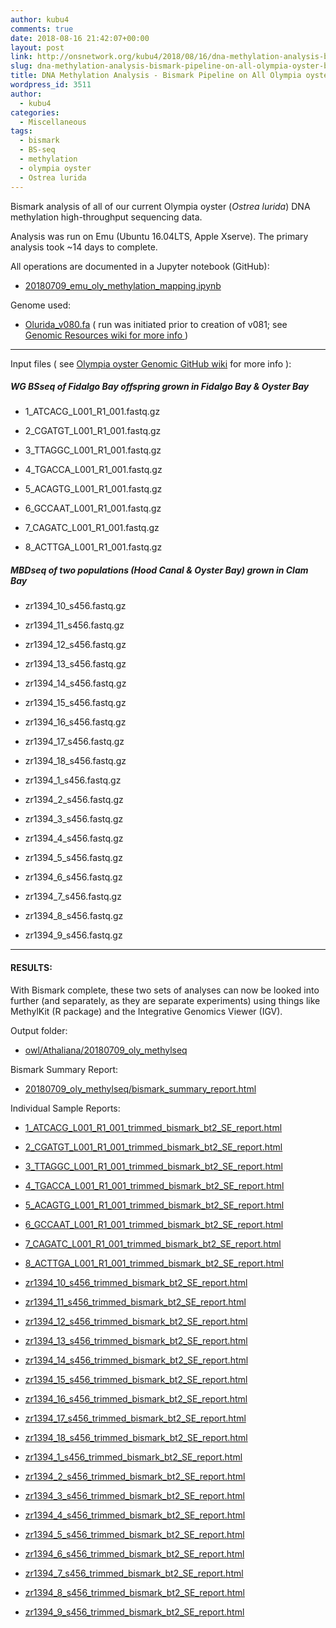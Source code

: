 ```yaml
---
author: kubu4
comments: true
date: 2018-08-16 21:42:07+00:00
layout: post
link: http://onsnetwork.org/kubu4/2018/08/16/dna-methylation-analysis-bismark-pipeline-on-all-olympia-oyster-bsseq-datasets/
slug: dna-methylation-analysis-bismark-pipeline-on-all-olympia-oyster-bsseq-datasets
title: DNA Methylation Analysis - Bismark Pipeline on All Olympia oyster BSseq Datasets
wordpress_id: 3511
author:
  - kubu4
categories:
  - Miscellaneous
tags:
  - bismark
  - BS-seq
  - methylation
  - olympia oyster
  - Ostrea lurida
---
```


Bismark analysis of all of our current Olympia oyster (_Ostrea lurida_) DNA methylation high-throughput sequencing data.

Analysis was run on Emu (Ubuntu 16.04LTS, Apple Xserve). The primary analysis took ~14 days to complete.

All operations are documented in a Jupyter notebook (GitHub):





  * [20180709_emu_oly_methylation_mapping.ipynb](https://github.com/RobertsLab/code/blob/master/notebooks/sam/20180709_emu_oly_methylation_mapping.ipynb)



Genome used:



  * [Olurida_v080.fa](http://owl.fish.washington.edu/halfshell/genomic-databank/Olurida_v080.fa) ( run was initiated prior to creation of v081; see [Genomic Resources wiki for more info ](https://github.com/RobertsLab/resources/wiki/Genomic-Resources#ostrea-lurida))





* * *



Input files ( see [Olympia oyster Genomic GitHub wiki](https://github.com/RobertsLab/project-olympia.oyster-genomic/wiki) for more info ):



##### WG BSseq of Fidalgo Bay offspring grown in Fidalgo Bay & Oyster Bay







  * 1_ATCACG_L001_R1_001.fastq.gz



  * 2_CGATGT_L001_R1_001.fastq.gz



  * 3_TTAGGC_L001_R1_001.fastq.gz



  * 4_TGACCA_L001_R1_001.fastq.gz



  * 5_ACAGTG_L001_R1_001.fastq.gz



  * 6_GCCAAT_L001_R1_001.fastq.gz



  * 7_CAGATC_L001_R1_001.fastq.gz



  * 8_ACTTGA_L001_R1_001.fastq.gz






##### MBDseq of two populations (Hood Canal & Oyster Bay) grown in Clam Bay







  * zr1394_10_s456.fastq.gz



  * zr1394_11_s456.fastq.gz



  * zr1394_12_s456.fastq.gz



  * zr1394_13_s456.fastq.gz



  * zr1394_14_s456.fastq.gz



  * zr1394_15_s456.fastq.gz



  * zr1394_16_s456.fastq.gz



  * zr1394_17_s456.fastq.gz



  * zr1394_18_s456.fastq.gz



  * zr1394_1_s456.fastq.gz



  * zr1394_2_s456.fastq.gz



  * zr1394_3_s456.fastq.gz



  * zr1394_4_s456.fastq.gz



  * zr1394_5_s456.fastq.gz



  * zr1394_6_s456.fastq.gz



  * zr1394_7_s456.fastq.gz



  * zr1394_8_s456.fastq.gz



  * zr1394_9_s456.fastq.gz






* * *





#### RESULTS:





With Bismark complete, these two sets of analyses can now be looked into further (and separately, as they are separate experiments) using things like MethylKit (R package) and 
the Integrative Genomics Viewer (IGV).

Output folder:





  * [owl/Athaliana/20180709_oly_methylseq](http://owl.fish.washington.edu/Athaliana/20180709_oly_methylseq/)



Bismark Summary Report:



  * [20180709_oly_methylseq/bismark_summary_report.html](http://owl.fish.washington.edu/Athaliana/20180709_oly_methylseq/bismark_summary_report.html)



Individual Sample Reports:



  * [1_ATCACG_L001_R1_001_trimmed_bismark_bt2_SE_report.html](http://owl.fish.washington.edu/Athaliana/20180709_oly_methylseq/1_ATCACG_L001_R1_001_trimmed_bismark_bt2_SE_report.html)



  * [2_CGATGT_L001_R1_001_trimmed_bismark_bt2_SE_report.html](http://owl.fish.washington.edu/Athaliana/20180709_oly_methylseq/2_CGATGT_L001_R1_001_trimmed_bismark_bt2_SE_report.html)



  * [3_TTAGGC_L001_R1_001_trimmed_bismark_bt2_SE_report.html](http://owl.fish.washington.edu/Athaliana/20180709_oly_methylseq/3_TTAGGC_L001_R1_001_trimmed_bismark_bt2_SE_report.html)



  * [4_TGACCA_L001_R1_001_trimmed_bismark_bt2_SE_report.html](http://owl.fish.washington.edu/Athaliana/20180709_oly_methylseq/4_TGACCA_L001_R1_001_trimmed_bismark_bt2_SE_report.html)



  * [5_ACAGTG_L001_R1_001_trimmed_bismark_bt2_SE_report.html](http://owl.fish.washington.edu/Athaliana/20180709_oly_methylseq/5_ACAGTG_L001_R1_001_trimmed_bismark_bt2_SE_report.html)



  * [6_GCCAAT_L001_R1_001_trimmed_bismark_bt2_SE_report.html](http://owl.fish.washington.edu/Athaliana/20180709_oly_methylseq/6_GCCAAT_L001_R1_001_trimmed_bismark_bt2_SE_report.html)



  * [7_CAGATC_L001_R1_001_trimmed_bismark_bt2_SE_report.html](http://owl.fish.washington.edu/Athaliana/20180709_oly_methylseq/7_CAGATC_L001_R1_001_trimmed_bismark_bt2_SE_report.html)



  * [8_ACTTGA_L001_R1_001_trimmed_bismark_bt2_SE_report.html](http://owl.fish.washington.edu/Athaliana/20180709_oly_methylseq/8_ACTTGA_L001_R1_001_trimmed_bismark_bt2_SE_report.html)



  * [zr1394_10_s456_trimmed_bismark_bt2_SE_report.html](http://owl.fish.washington.edu/Athaliana/20180709_oly_methylseq/zr1394_10_s456_trimmed_bismark_bt2_SE_report.html)



  * [zr1394_11_s456_trimmed_bismark_bt2_SE_report.html](http://owl.fish.washington.edu/Athaliana/20180709_oly_methylseq/zr1394_11_s456_trimmed_bismark_bt2_SE_report.html)



  * [zr1394_12_s456_trimmed_bismark_bt2_SE_report.html](http://owl.fish.washington.edu/Athaliana/20180709_oly_methylseq/zr1394_12_s456_trimmed_bismark_bt2_SE_report.html)



  * [zr1394_13_s456_trimmed_bismark_bt2_SE_report.html](http://owl.fish.washington.edu/Athaliana/20180709_oly_methylseq/zr1394_13_s456_trimmed_bismark_bt2_SE_report.html)



  * [zr1394_14_s456_trimmed_bismark_bt2_SE_report.html](http://owl.fish.washington.edu/Athaliana/20180709_oly_methylseq/zr1394_14_s456_trimmed_bismark_bt2_SE_report.html)



  * [zr1394_15_s456_trimmed_bismark_bt2_SE_report.html](http://owl.fish.washington.edu/Athaliana/20180709_oly_methylseq/zr1394_15_s456_trimmed_bismark_bt2_SE_report.html)



  * [zr1394_16_s456_trimmed_bismark_bt2_SE_report.html](http://owl.fish.washington.edu/Athaliana/20180709_oly_methylseq/zr1394_16_s456_trimmed_bismark_bt2_SE_report.html)



  * [zr1394_17_s456_trimmed_bismark_bt2_SE_report.html](http://owl.fish.washington.edu/Athaliana/20180709_oly_methylseq/zr1394_17_s456_trimmed_bismark_bt2_SE_report.html)



  * [zr1394_18_s456_trimmed_bismark_bt2_SE_report.html](http://owl.fish.washington.edu/Athaliana/20180709_oly_methylseq/zr1394_18_s456_trimmed_bismark_bt2_SE_report.html)



  * [zr1394_1_s456_trimmed_bismark_bt2_SE_report.html](http://owl.fish.washington.edu/Athaliana/20180709_oly_methylseq/zr1394_1_s456_trimmed_bismark_bt2_SE_report.html)



  * [zr1394_2_s456_trimmed_bismark_bt2_SE_report.html](http://owl.fish.washington.edu/Athaliana/20180709_oly_methylseq/zr1394_2_s456_trimmed_bismark_bt2_SE_report.html)



  * [zr1394_3_s456_trimmed_bismark_bt2_SE_report.html](http://owl.fish.washington.edu/Athaliana/20180709_oly_methylseq/zr1394_3_s456_trimmed_bismark_bt2_SE_report.html)



  * [zr1394_4_s456_trimmed_bismark_bt2_SE_report.html](http://owl.fish.washington.edu/Athaliana/20180709_oly_methylseq/zr1394_4_s456_trimmed_bismark_bt2_SE_report.html)



  * [zr1394_5_s456_trimmed_bismark_bt2_SE_report.html](http://owl.fish.washington.edu/Athaliana/20180709_oly_methylseq/zr1394_5_s456_trimmed_bismark_bt2_SE_report.html)



  * [zr1394_6_s456_trimmed_bismark_bt2_SE_report.html](http://owl.fish.washington.edu/Athaliana/20180709_oly_methylseq/zr1394_6_s456_trimmed_bismark_bt2_SE_report.html)



  * [zr1394_7_s456_trimmed_bismark_bt2_SE_report.html](http://owl.fish.washington.edu/Athaliana/20180709_oly_methylseq/zr1394_7_s456_trimmed_bismark_bt2_SE_report.html)



  * [zr1394_8_s456_trimmed_bismark_bt2_SE_report.html](http://owl.fish.washington.edu/Athaliana/20180709_oly_methylseq/zr1394_8_s456_trimmed_bismark_bt2_SE_report.html)



  * [zr1394_9_s456_trimmed_bismark_bt2_SE_report.html](http://owl.fish.washington.edu/Athaliana/20180709_oly_methylseq/zr1394_9_s456_trimmed_bismark_bt2_SE_report.html)



